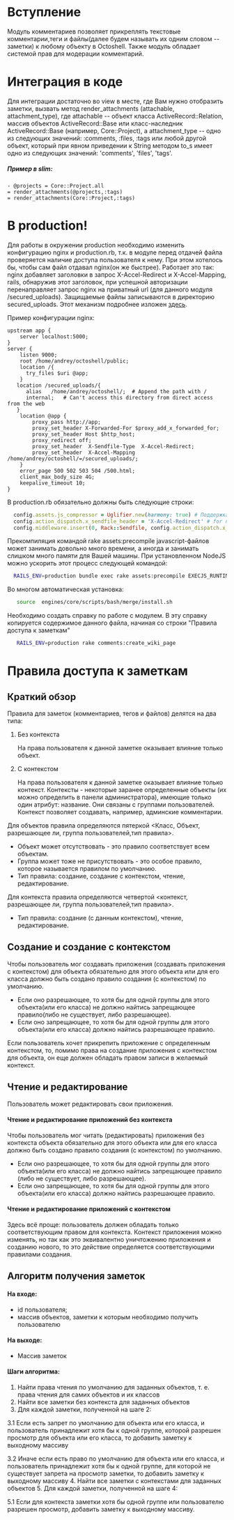 # Вступление
Модуль комментариев позволяет прикреплять текстовые комментарии,теги и файлы(далее будем называть их одним словом -- заметки) к любому объекту в Octoshell. Также модуль обладает системой прав для модерации комментарий.
# Интеграция в коде
Для интеграции достаточно во view в месте, где Вам нужно отобразить заметки, вызвать метод render_attachments (attachable, attachment_type), где attachable -- объект класса ActiveRecord::Relation, массив объектов ActiveRecord::Base или класс-наследник ActiveRecord::Base (например, Core::Project), а attachment_type -- одно из следующих значений: :comments, :files, :tags или любой другой объект, который при явном приведении к String методом to_s имеет одно из следующих значений: 'comments', 'files', 'tags'.

##### Пример в slim:
``` slim
- @projects = Core::Project.all
= render_attachments(@projects,:tags)
= render_attachments(Core::Project,:tags)
```
# В production!

Для работы в окружении production необходимо изменить конфигурацию nginx и production.rb, т.к. в модуле перед отдачей  файла проверяется наличие доступа пользователя к нему. При этом хотелось бы, чтобы сам файл отдавал nginx(он же быстрее). Работает это так: nginx добавляет заголовки в запрос X-Accel-Redirect и X-Accel-Mapping, rails, обнаружив этот заголовок, при успешной авторизации перенаправляет запрос nginx на приватный url (для данного модуля /secured_uploads). Защищаемые файлы записываются в директорию secured_uploads.  Этот механизм подробнее изложен [здесь](https://coderwall.com/p/o0alkq/serving-protected-static-content-using-nginx-for-speed-and-rails-server-for-authentication).

Пример конфигурации nginx:

``` nginx
upstream app {
    server localhost:5000;
}
server {
    listen 9000;
    root /home/andrey/octoshell/public;
    location /{
      try_files $uri @app;
    }
   location /secured_uploads/{
      alias   /home/andrey/octoshell/;  # Append the path with /
      internal;   # Can't access this directory from direct access from the web
   }
    location @app {
        proxy_pass http://app;
        proxy_set_header X-Forwarded-For $proxy_add_x_forwarded_for;
        proxy_set_header Host $http_host;
        proxy_redirect off;
        proxy_set_header  X-Sendfile-Type  X-Accel-Redirect;
        proxy_set_header  X-Accel-Mapping  /home/andrey/octoshell/=/secured_uploads/;
    }
    error_page 500 502 503 504 /500.html;
    client_max_body_size 4G;
    keepalive_timeout 10;
}
```

В production.rb обязательно должны быть следующие строки:

``` ruby
  config.assets.js_compressor = Uglifier.new(harmony: true) # Поддержка ES6
  config.action_dispatch.x_sendfile_header = 'X-Accel-Redirect' # for nginx
  config.middleware.insert(0, Rack::Sendfile, config.action_dispatch.x_sendfile_header)
```

Прекомпиляция командой rake assets:precompile javascript-файлов может занимать довольно много времени, а иногда и занимать слишком много памяти для Вашей машины. При установленном NodeJS можно ускорить этот процесс следующей командой:
``` bash
  RAILS_ENV=production bundle exec rake assets:precompile EXECJS_RUNTIME='Node' JRUBY_OPTS="-J-d32 -X-C"
 ```
Во многом автоматическая установка:
``` bash
   source  engines/core/scripts/bash/merge/install.sh
```


 Необходимо создать справку по работе с модулем. В эту справку копируется содержимое данного файла, начиная со строки "Правила доступа к заметкам"
``` bash
   RAILS_ENV=production rake comments:create_wiki_page
```


# Правила доступа к заметкам

## Краткий обзор
Правила для заметок (комментариев, тегов и файлов) делятся на два типа:

1. Без контекста

   На права пользователя к данной заметке оказывает влияние только объект.

2. С контекстом

   На права пользователя к данной заметке оказывает влияние только контекст. Контексты - некоторые заранее  определенные объекты (их можно определить в панели администратора), имеющие только один атрибут: название.
   Они связаны с группами пользователей.
   Контекст позволяет создавать, например, админские комментарии.

Для объектов правила определяются пятеркой <Класс, Объект, разрешающее ли, группа пользователей,тип правила>.

* Объект может отсутствовать - это правило соответствует всем объектам.
* Группа может тоже не присутствовать - это особое правило, которое называется правилом по умолчанию.
* Тип правила: создание, создание с контекстом, чтение, редактирование.

Для контекста правила определяются четвертой <контекст, разрешающее ли, группа пользователей,тип правила>.
* Тип правила: создание (с данным контекстом), чтение, редактирование.

## Создание и создание с контекстом
  Чтобы пользователь мог создавать приложения (создавать приложения с контекстом) для объекта   обязательно для этого объекта или для его класса должно быть создано правило создания (с контекстом) по умолчанию.
  * Если оно разрешающее, то  хотя бы для одной  группы для этого объекта(или его класса) не должно найтись запрещающее правило(либо не существует, либо разрешающее).
  * Если оно запрещающее, то  хотя бы для одной  группы для этого объекта(или его класса) должно найтись разрешающее правило.

  Если пользователь хочет прикрепить приложение с определенным контекстом, то, помимо права на создание приложения с контекстом для объекта, он еще должен обладать правом записи в желаемый контекст.

## Чтение и редактирование
  Пользователь может редактировать свои приложения.

#### Чтение и редактирование приложений без контекста
  Чтобы пользователь мог читать (редактировать) приложения без контекста объекта обязательно для этого объекта или для его класса должно быть создано правило создания (с контекстом) по умолчанию.
  * Если оно разрешающее, то  хотя бы для одной  группы для этого объекта(или его класса) не должно найтись запрещающее правило (либо не существует, либо разрешающее).
  * Если оно запрещающее, то  хотя бы для одной  группы для этого объекта(или его класса) должно найтись разрешающее правило.

#### Чтение и редактирование приложений с контекстом
  Здесь всё проще: пользователь должен обладать только соответствующим правом для контекста. Контекст приложения можно изменять, но так как это эквивалентно уничтожению приложения и созданию нового, то это действие определяется соответствующими правилами создания.

## Алгоритм получения заметок

#### На входе:

  * id пользователя;
  * массив объектов, заметки к которым необходимо получить пользователю

#### На выходе:

  * Массив заметок

#### Шаги алгоритма:

  1. Найти права чтения по умолчанию для заданных объектов, т. е. права чтения для самих объектов и их классов
  2. Найти все заметки без контекста для заданных объектов
  3. Для каждой заметки, полученной на шаге 2:

  3.1 Если есть запрет по умолчанию для объекта или его класса, и пользователь принадлежит хотя бы к одной группе, которой разрешен просмотр для объекта или его класса, то добавить заметку к выходному массиву

  3.2 Иначе если есть право по умолчанию для объекта или его класса, и пользователь принадлежит хотя бы к одной группе, для которой не существует запрета на просмотр заметки, то добавить заметку к выходному массиву
  4. Найти все заметки с контекстами для заданных объектов
  5. Для каждой заметки, полученной на шаге 4:

  5.1 Если для контекста заметки хотя бы одной группе или пользователю разрешен просмотр, добавить заметку к выходному массиву.
